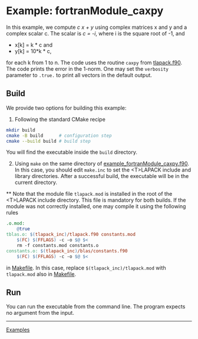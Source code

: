 # Example: fortranModule_caxpy

In this example, we compute _c x + y_ using complex matrices x and y and a complex scalar c. The scalar is _c = -i_, where i is the square root of -1, and

- x[k] = k * c and
- y[k] = 10*k * c,

for each k from 1 to n. The code uses the routine `caxpy` from [tlapack.f90](../../src/tlapack.f90). The code prints the error in the 1-norm. One may set the `verbosity` parameter to `.true.` to print all vectors in the default output.

## Build

We provide two options for building this example:

1. Following the standard CMake recipe

```sh
mkdir build
cmake -B build      # configuration step
cmake --build build # build step
```

You will find the executable inside the `build` directory.

2. Using `make` on the same directory of [example_fortranModule_caxpy.f90](example_fortranModule_caxpy.f90). In this case, you should edit `make.inc` to set the \<T\>LAPACK include and library directories. After a successful build, the executable will be in the current directory.

** Note that the module file `tlapack.mod` is installed in the root of the \<T\>LAPACK include directory. This file is mandatory for both builds. If the module was not correctly installed, one may compile it using the following rules

```Makefile
.o.mod:
    @true
tblas.o: $(tlapack_inc)/tlapack.f90 constants.mod
    $(FC) $(FFLAGS) -c -o $@ $<
	rm -f constants.mod constants.o
constants.o: $(tlapack_inc)/blas/constants.f90
    $(FC) $(FFLAGS) -c -o $@ $<
```

in [Makefile](Makefile). In this case, replace `$(tlapack_inc)/tlapack.mod` with `tlapack.mod` also in [Makefile](Makefile).

## Run

You can run the executable from the command line. The program expects no argument from the input.

---

[Examples](../README.md#fortranModule_caxpy)